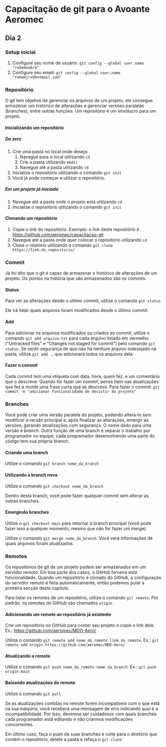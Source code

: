 # Capacitação de git para o Avoante Aeromec
## Dia 2
### Setup inicial
1. Configure seu nome de usuário: `git config --global user.name "rubemnobre"`
1. Configure seu email: `git config --global user.name "rubemjrx@hotmail.com"`

### Repositório
O git tem objetivo de gerenciar os arquivos de um projeto, ele consegue armazenar um histórico de alterações e gerenciar versões paralelas (branches), entre outras funções.
Um repositório é um envólucro para um projeto.

#### Inicializando um repositório
##### Do zero
1. Crie uma pasta no local onde deseja: 
    1. Navegue para o local utilizando `cd`
    1. Crie a pasta utilizando `mkdir`
    1. Navegue até a pasta utilizando `cd`
1. Inicialize o repositório utilizando o comando `git init`
1. Você já pode começar a utilizar o repositório.

##### Em um projeto já iniciado
1. Navegue até a pasta onde o projeto está utilizando `cd`
1. Inicialize o repositório utilizando o comando `git init`

#### Clonando um repositório
1. Copie o link do repositório. Exemplo: o link deste repositório é https://github.com/aeromec/capacitacao-git
1. Navegue até a pasta onde quer colocar o repositório utilizando `cd`
1. Clone o relatório utilizando o comando `git clone https://link.do.repositorio/`

### Commit
Já foi dito que o git é capaz de armazenar o histórico de alterações de um projeto. Os pontos na história que são armazenados são os commits.

#### Status
Para ver as alterações desde o último commit, utilize o comando `git status`

Ele irá listar quais arquivos foram modificados desde o último commit.

#### Add
Para adicionar os arquivos modificados ou criados ao commit, utilize o comando `git add arquivo.txt` para cada arquivo listado em vermelho ("Untracked files" e "Changes not staged for commit") pelo comando `git status`. Se sentir segurança de que não há nenhum arquivo indesejado na pasta, utilize `git add .`, que adicionará todos os arquivos dela.

#### Fazer o commit
Cada commit tem uma etiqueta com data, hora, quem fez, e um comentário que o descreve. Quando for fazer um commit, pense bem nas atualizações que fez e monte uma frase curta que as descreva.
Para fazer o commit: `git commit -m "adicionar funcionalidade de desistir do projeto"`

### Branches
Você pode criar uma versão paralela do projeto, podendo alterá-lo sem modificar a versão principal e, após finalizar as alterações, emergir as versões, gerando atualizações com segurança. O nome dado para uma versão é *branch*. Outra função de uma branch é separar o trabalho por programador ou equipe, cada programador desenvolvendo uma parte do código tem sua própria branch.

#### Criando uma branch
Utilize o comando `git branch nome_da_branch`
#### Utilizando a branch nova
Utilize o comando `git checkout nome_da_branch`

Dentro desta branch, você pode fazer qualquer commit sem alterar as outras branches.

#### Emergindo branches
Utilize o `git checkout main` para retornar à branch principal (você pode fazer isso a qualquer momento, mesmo que não for fazer um merge).

Utilize o comando `git merge nome_da_branch`. Você verá informações de quais arquivos foram atualizados.

### Remotes
Os repositórios de git de um projeto podem ser armazenados em um servidor remoto. Em boa parte dos casos, o GitHub fornece esta funcionalidade.
Quando um repositório é clonado do GitHub, a configuração do servidor remoto é feita automaticamente, então podemos pular a primeira secção deste capítulo.

Para listar os remotes de um repositório, utilize o comando `git remote`. Por padrão, os remotes do GitHub são chamados `origin`


#### Adicionando um remote ao repositório já existente
Crie um repositório no GitHub para conter seu projeto e copie o link dele. Ex.: https://github.com/aeromec/MDO-Aero/

Utilize o comando `git remote add nome_do_remote link_do_remote`. Ex.: `git remote add origin https://github.com/aeromec/MDO-Aero/`

#### Atualizando o remote
Utilize o comando `git push nome_do_remote nome_da_branch`. Ex.: `git push origin main`

#### Baixando atualizações do remote
Utilize o comando `git pull`

Se as atualizações contidas no remote forem incompatíveis com o que está na sua máquina, você receberá uma mensagem de erro indicando qual é a incompatibilidade. Por isso, devemos ser cuidadosos com quais branches cada programador está editando e não criarmos modificações concorrentes.

Em último caso, faça o push de suas branches e volte para o diretório que contém o repositório, delete a pasta e refaça o `git clone`